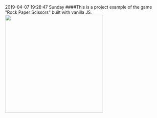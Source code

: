 2019-04-07 19:28:47 Sunday
####This is a project example of the game "Rock Paper Scissors" built with vanilla JS.
<img width="320" src="https://www.photobox.co.uk/my/photo/full?photo_id=501778346200">
